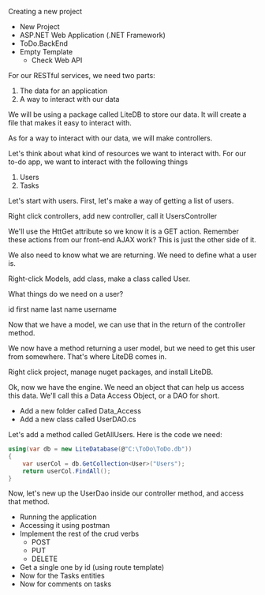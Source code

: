 Creating a new project 
- New Project
- ASP.NET Web Application (.NET Framework)
- ToDo.BackEnd
- Empty Template
    - Check Web API


For our RESTful services, we need two parts:
1. The data for an application
2. A way to interact with our data

We will be using a package called LiteDB to store our data. It will create a file that makes it easy to interact with.

As for a way to interact with our data, we will make controllers. 

Let's think about what kind of resources we want to interact with. For our to-do app, we want to interact with the following things

1. Users
2. Tasks

Let's start with users. First, let's make a way of getting a list of users. 

Right click controllers, add new controller, call it UsersController

We'll use the HttGet attribute so we know it is a GET action. Remember these actions from our front-end AJAX work? This is just the other side of it.

We also need to know what we are returning. We need to define what a user is. 

Right-click Models, add class, make a class called User.

What things do we need on a user?

id
first name
last name
username

Now that we have a model, we can use that in the return of the controller method.

We now have a method returning a user model, but we need to get this user from somewhere. That's where LiteDB comes in.

Right click project, manage nuget packages, and install LiteDB.

Ok, now we have the engine. We need an object that can help us access this data. We'll call this a Data Access Object, or a DAO for short.

- Add a new folder called Data_Access
- Add a new class called UserDAO.cs

Let's add a method called GetAllUsers. Here is the code we need:

```cs
using(var db = new LiteDatabase(@"C:\ToDo\ToDo.db"))
{
    var userCol = db.GetCollection<User>("Users");
    return userCol.FindAll();
}
```

Now, let's new up the UserDao inside our controller method, and access that method.

- Running the application
- Accessing it using postman
- Implement the rest of the crud verbs
    - POST
    - PUT
    - DELETE
- Get a single one by id (using route template)
- Now for the Tasks entities
- Now for comments on tasks
